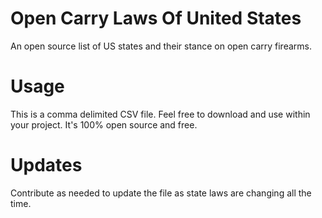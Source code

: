 # Open Carry Laws Of United States
An open source list of US states and their stance on open carry firearms. 

# Usage

This is a comma delimited CSV file. Feel free to download and use within your project. It's 100% open source and free.

# Updates

 Contribute as needed to update the file as state laws are changing all the time.
